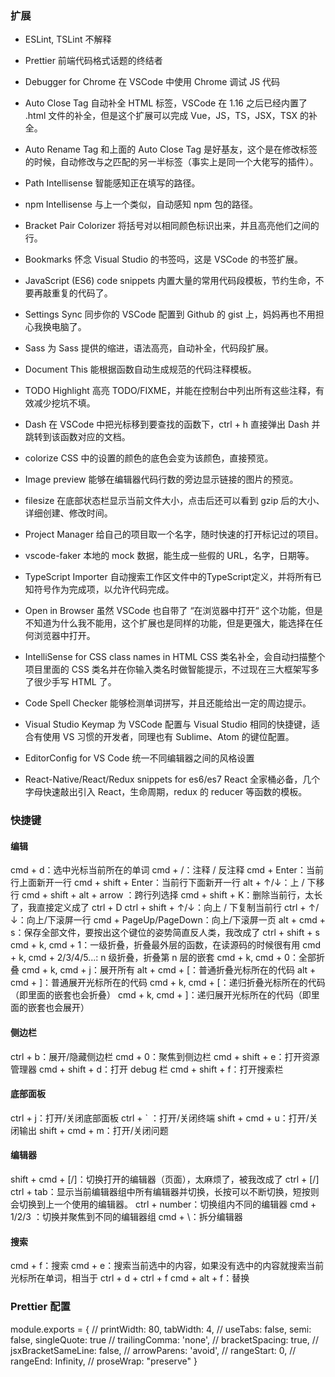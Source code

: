 ### 扩展
- ESLint, TSLint 不解释
- Prettier 前端代码格式话题的终结者
- Debugger for Chrome 在 VSCode 中使用 Chrome 调试 JS 代码
- Auto Close Tag 自动补全 HTML 标签，VSCode 在 1.16 之后已经内置了 .html 文件的补全，但是这个扩展可以完成 Vue，JS，TS，JSX，TSX 的补全。
- Auto Rename Tag 和上面的 Auto Close Tag 是好基友，这个是在修改标签的时候，自动修改与之匹配的另一半标签（事实上是同一个大佬写的插件）。
- Path Intellisense 智能感知正在填写的路径。
- npm Intellisense 与上一个类似，自动感知 npm 包的路径。
- Bracket Pair Colorizer 将括号对以相同颜色标识出来，并且高亮他们之间的行。
- Bookmarks 怀念 Visual Studio 的书签吗，这是 VSCode 的书签扩展。
- JavaScript (ES6) code snippets 内置大量的常用代码段模板，节约生命，不要再敲重复的代码了。

- Settings Sync 同步你的 VSCode 配置到 Github 的 gist 上，妈妈再也不用担心我换电脑了。
- Sass 为 Sass 提供的缩进，语法高亮，自动补全，代码段扩展。
- Document This 能根据函数自动生成规范的代码注释模板。
- TODO Highlight 高亮 TODO/FIXME，并能在控制台中列出所有这些注释，有效减少挖坑不填。
- Dash 在 VSCode 中把光标移到要查找的函数下，ctrl + h 直接弹出 Dash 并跳转到该函数对应的文档。
- colorize CSS 中的设置的颜色的底色会变为该颜色，直接预览。
- Image preview 能够在编辑器代码行数的旁边显示链接的图片的预览。
- filesize 在底部状态栏显示当前文件大小，点击后还可以看到 gzip 后的大小、详细创建、修改时间。
- Project Manager 给自己的项目取一个名字，随时快速的打开标记过的项目。
- vscode-faker 本地的 mock 数据，能生成一些假的 URL，名字，日期等。
- TypeScript Importer 自动搜索工作区文件中的TypeScript定义，并将所有已知符号作为完成项，以允许代码完成。
- Open in Browser 虽然 VSCode 也自带了 “在浏览器中打开“ 这个功能，但是不知道为什么我不能用，这个扩展也是同样的功能，但是更强大，能选择在任何浏览器中打开。
- IntelliSense for CSS class names in HTML CSS 类名补全，会自动扫描整个项目里面的 CSS 类名并在你输入类名时做智能提示，不过现在三大框架写多了很少手写 HTML 了。
- Code Spell Checker 能够检测单词拼写，并且还能给出一定的周边提示。
- Visual Studio Keymap 为 VSCode 配置与 Visual Studio 相同的快捷键，适合有使用 VS 习惯的开发者，同理也有 Sublime、Atom 的键位配置。
- EditorConfig for VS Code 统一不同编辑器之间的风格设置

- React-Native/React/Redux snippets for es6/es7 React 全家桶必备，几个字母快速敲出引入 React，生命周期，redux 的 reducer 等函数的模板。

### 快捷键

#### 编辑
cmd + d：选中光标当前所在的单词
cmd + /：注释 / 反注释
cmd + Enter：当前行上面新开一行
cmd + shift + Enter：当前行下面新开一行
alt + ↑/↓：上 / 下移行
cmd + shift + alt + arrow ：跨行列选择
cmd + shift + K：删除当前行，太长了，我直接定义成了 ctrl + D
ctrl + shift + ↑/↓：向上 / 下复制当前行
ctrl + ↑/↓：向上/下滚屏一行
cmd + PageUp/PageDown：向上/下滚屏一页
alt + cmd + s：保存全部文件，要按出这个键位的姿势简直反人类，我改成了 ctrl + shift + s
cmd + k, cmd + 1：一级折叠，折叠最外层的函数，在读源码的时候很有用
cmd + k, cmd + 2/3/4/5...: n 级折叠，折叠第 n 层的嵌套
cmd + k, cmd + 0：全部折叠
cmd + k, cmd + j：展开所有
alt + cmd + [：普通折叠光标所在的代码
alt + cmd + ]：普通展开光标所在的代码
cmd + k, cmd + [：递归折叠光标所在的代码（即里面的嵌套也会折叠）
cmd + k, cmd + ]：递归展开光标所在的代码（即里面的嵌套也会展开）
#### 侧边栏
ctrl + b：展开/隐藏侧边栏
cmd + 0：聚焦到侧边栏
cmd + shift + e：打开资源管理器
cmd + shift + d：打开 debug 栏
cmd + shift + f：打开搜索栏
#### 底部面板
ctrl + j：打开/关闭底部面板
ctrl + ` ：打开/关闭终端
shift + cmd + u：打开/关闭输出
shift + cmd + m：打开/关闭问题
#### 编辑器
shift + cmd + [/]：切换打开的编辑器（页面），太麻烦了，被我改成了 ctrl + [/]
ctrl + tab：显示当前编辑器组中所有编辑器并切换，长按可以不断切换，短按则会切换到上一个使用的编辑器。
ctrl + number：切换组内不同的编辑器
cmd + 1/2/3 ：切换并聚焦到不同的编辑器组
cmd + \：拆分编辑器
#### 搜索
cmd + f：搜索
cmd + e：搜索当前选中的内容，如果没有选中的内容就搜索当前光标所在单词，相当于 ctrl + d + ctrl + f
cmd + alt + f：替换

### Prettier 配置
module.exports = {
  // printWidth: 80,
  tabWidth: 4,
  // useTabs: false,
  semi: false,
  singleQuote: true
  // trailingComma: 'none',
  // bracketSpacing: true,
  // jsxBracketSameLine: false,
  // arrowParens: 'avoid',
  // rangeStart: 0,
  // rangeEnd: Infinity,
  // proseWrap: "preserve"
}
